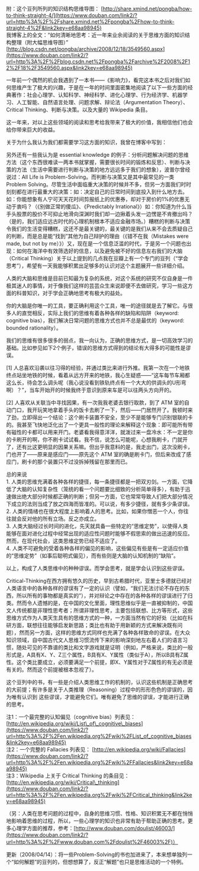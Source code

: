 附：这个豆列所列的知识结构思维导图： [http://share.xmind.net/pongba/how-to-think-straight-4/](https://www.douban.com/link2/?url=http%3A%2F%2Fshare.xmind.net%2Fpongba%2Fhow-to-think-straight-4%2F&link2key=e68aa98945)  
我博客上的全文：“如何清晰地思考：近一年来业余阅读的关于思维方面的知识结构整理（附大幅思维导图）” [http://blog.csdn.net/pongba/archive/2008/12/18/3549560.aspx](https://www.douban.com/link2/?url=http%3A%2F%2Fblog.csdn.net%2Fpongba%2Farchive%2F2008%2F12%2F18%2F3549560.aspx&link2key=e68aa98945)

一年前一个偶然的机会我遇到了一本书——《影响力》，看完这本书之后对我们如何思维产生了极大的兴趣，于是在一年的时间里面密集地阅读了以下一些方面的经典著作：社会心理学、认知科学、神经科学、进化心理学、行为经济学、机器学习、人工智能、自然语言处理、问题求解、辩论法（Argumentation Theory）、Critical Thinking、判断与决策。以及大量的 Wikipedia 条目。

这一年来，对以上这些领域的阅读和思考给我带来了极大的价值，我相信他们也会给你带来巨大的收益。

关于为什么我认为我们都需要学习这方面的知识，我曾在博客中写到：

另外还有一些我认为是 essential knowledge 的例子：分析问题解决问题的思维方法（这个东西很难读一两本书就掌握，需要很长时间的锻炼和反思）、判断与决策的方法（生活中需要进行判断与决策的地方远远多于我们的想象），波普尔曾经说过：All Life is Problem-Solving。而判断与决策又是其中最常见的一类Problem Solving。尽管生活中面临重大决策的时候并不多，但另一方面我们时时刻刻都在进行最重大的决策：如：决定自己的日常时间到底投入到什么地方去。如：你能想象有人宁可天天花时间剪报纸上的优惠券，却对于房价的1%的优惠无动于衷吗？（《别做正常的傻瓜》、《Predictably Irrational》）如：你知道为什么当手头股票的股价不可抑止地滑向深渊时我们却一边揪着头发一边愣是不肯撤出吗？（是的，我们适应远古时代的心理机制根本不适应金融市场。）糟糕的判断与决策令我们的生活变得糟糕，这还不是最关键的，最关键的是我们从来不会去质疑自己的判断，而是总是能“找到”其他为自己辩护的理由（《错不在我（Mistakes were made, but not by me）》）又，现在是一个信息泛滥的时代，于是另一个问题也出现：如何在海洋中有效筛选好的信息，以及避免被不好的信息左右我们的大脑（Critical Thinking）关于以上提到的几点我在豆瓣上有一个专门的豆列（“学会思考”），希望有一天我能够积累出足够多的认识对这个主题展开一些详细介绍。

人类的大脑和思维是目前已知最为复杂的系统，对这个系统的研究不仅自身是一件极其迷人的事情，对于像我们这样的芸芸众生来说即便不去做研究，学习一些这方面的科普知识，对于学会正确地思考有极大的益处。

你的大脑是你唯一的工具，要正确利用这个工具，唯一的途径就是去了解它。与很多人的直觉相反，实际上我们的思维有着各种各样的缺陷和陷阱（keyword: cognitive bias），我们解决日常问题的思维方式也并不总是最优的（keyword: bounded rationality）。

我们的思维有很多很多的弱点，我一向认为，正确的思维方式，是一切高效学习的基础。比如参见如下2个例子，错误的思维方式得到的结论有大得多的可能性是谬误。

\[1\] 人总喜欢沿袭以往习得的经验，并通过类比来进行外推。我第一次在一个地铁终点站坐地铁的时候，看着从远方开来的地铁，我心生疑惑——“这车每节车厢都这么长，待会怎么调头呢（我心说没看到铁轨终点有一个大大的供调头的U形弯啊）？”，当车开始开的时候我终于意识到原来车是可以往两头方向开的。

\[2\] 人喜欢从关联当中寻找因果，有一次我我老婆去银行取款，到了 ATM 室的自动门口，我开玩笑地拿着手头的饭卡去刷了一下，然后——门居然开了。我顿时来了劲，立即得出一个结论：这个刷卡装置不安全，至少不是能够专门识别银联的卡的。我甚至飞快地泛化出了一个更具一般性的理论来解释这个现象：即可能所有带有磁性的卡都可以用来开门。老婆看我得意洋洋，就泼过来一盘冷水：不一定是你的卡刷开的啊，你不刷卡试试看。我不信，说怎么可能呢，心想我刷卡，门就开了，还有比这更明显的因果关系嘛。但出乎我意料的是，我走出门，这次没刷卡，门也开了——原来是感应门——原先这个 ATM 室的确是刷卡门，但后来改成了感应门，刷卡的那个装置只不过没拆掉残留在那里而已。

总的来说  
1\. 人类的思维充满着各种各样的捷径，每一条捷径都是一把双刃剑。一方面，它降低了大脑的认知复杂性（笼统的看一个问题要比细致的分析简单得多），有助于迅速做出绝大部分时候都正确的判断；但另一方面，它也常常导致人们把大部分情况下成立的法则当成了放之四海而皆准的。可以说，有多少捷径，就有多少条谬误。  
2\. 人类的情绪也在很大程度上影响着人的思考。比如，如果你憎恶一个人，你往往就会反对他的所有立场。反之亦成立。  
3\. 人类大脑经过长时间的进化，先天就具备一些特定的“思维定势”，以使得人类能够在面对进化过程中经常出现的适应性问题时能够不假思索的做出迅速的反应。然而，在现代社会，这类思维定势已经不适应了。  
4\. 人类不可避免的受着各种各样的偏见的影响，这些偏见有些是有一定适应价值的“思维定势”（如事后聪明式偏见），而有些则是大脑的认知机制的“缺陷”。

以上，构成了人类思维中的种种谬误。而学会思考，就是学会认识到这些谬误。

Critical-Thinking在西方拥有悠久的历史，早到古希腊时代，亚里士多德就已经对人类语言中的各种各样的谬误有了一定的认识（譬如，“我们无法讨论不存在的东西，所以所有的事物都是真实的”），并对辩论之中存在的各种各样的谬误进行了归类。然而令人遗憾的是，在中国的文化里面，理性思维似乎是一直被抑制的，中国文人传统都是非理性思考者；所谓非理性思考，主要包括联想、比方等形式，这些思维方式作为人类天生具有的思维方式的一种，一方面当然有它的好处（比如在科研方面，联想往往能够启发新思路；类比也有助于用新颖的方式来解决既有问题），然而另一方面，这样的思维方式同样也充满了各种各样致命的谬误。在大众知识领域，自中国古代文人思维习惯流传下来的影响深刻地左右着人们的语言习惯，随处可见的不靠谱的类比和文字游戏就是证明（例如，严格来说，类比的一般形式是，A具有X、Y、Z三个属性，B具有X、Y属性（类似于A），所以B具有Z属性。这个类比要成立，必须要满足一个前提，即X、Y属性对于Z属性的有无必须是有关的。然而这个前提被根本忽视了）。

这个豆列中的书，有一些是介绍人类思维工作的机制的，认识这些机制是正确思考的大前提；有许多是关于人类推理（Reasoning）过程中的形形色色的谬误的，因为唯有认识到 这些谬误，才能避免它们。唯有避免了思维的谬误，才能进行正确的思考。

注1：一个最完整的认知偏见（cognitive bias）列表见： [http://en.wikipedia.org/wiki/List\_of\_cognitive\_biases](https://www.douban.com/link2/?url=http%3A%2F%2Fen.wikipedia.org%2Fwiki%2FList_of_cognitive_biases&link2key=e68aa98945)  
注2：一个完整的 Fallacies 列表见： [http://en.wikipedia.org/wiki/Fallacies](https://www.douban.com/link2/?url=http%3A%2F%2Fen.wikipedia.org%2Fwiki%2FFallacies&link2key=e68aa98945)  
注3：Wikipedia 上关于 Critical Thinking 的条目见： [http://en.wikipedia.org/wiki/Critical\_thinking](https://www.douban.com/link2/?url=http%3A%2F%2Fen.wikipedia.org%2Fwiki%2FCritical_thinking&link2key=e68aa98945)

（另：人类在思考问题的过程中，自身的思维习惯、性格、知识积累无不都在悄悄地影响着思维的过程，所以，一些心理学的知识也非常有助于帮助正确的思考。更多心理学方面的推荐，参考：[http://www.douban.com/doulist/46003/](https://www.douban.com/link2/?url=http%3A%2F%2Fwww.douban.com%2Fdoulist%2F46003%2F)）

更新（2008/04/14）：将一些Problem-Solving的书也加进来了，本来想单独列一个“如何解题”的豆列的，但想想算了，反正“解题”也只是思维活动的一个特例。